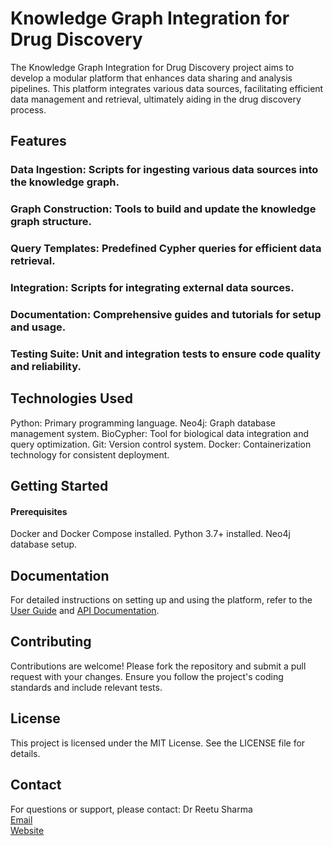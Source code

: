 # Knowledge Graph Integration for Drug Discovery

The Knowledge Graph Integration for Drug Discovery project aims to develop a modular platform that enhances data sharing and analysis pipelines. This platform integrates various data sources, facilitating efficient data management and retrieval, ultimately aiding in the drug discovery process.

## Features
### Data Ingestion: Scripts for ingesting various data sources into the knowledge graph.
### Graph Construction: Tools to build and update the knowledge graph structure.
### Query Templates: Predefined Cypher queries for efficient data retrieval.
### Integration: Scripts for integrating external data sources.
### Documentation: Comprehensive guides and tutorials for setup and usage.
### Testing Suite: Unit and integration tests to ensure code quality and reliability.

## Technologies Used
Python: Primary programming language.
Neo4j: Graph database management system.
BioCypher: Tool for biological data integration and query optimization.
Git: Version control system.
Docker: Containerization technology for consistent deployment.

## Getting Started
#### Prerequisites
Docker and Docker Compose installed.
Python 3.7+ installed.
Neo4j database setup.

## Documentation
For detailed instructions on setting up and using the platform, refer to the [User Guide](docs/user_guide.md) and [API Documentation](docs/api_documentation.md).

## Contributing
Contributions are welcome! Please fork the repository and submit a pull request with your changes. Ensure you follow the project's coding standards and include relevant tests.

## License
This project is licensed under the MIT License. See the LICENSE file for details.

## Contact
For questions or support, please contact:
Dr Reetu Sharma  
[Email](mailto:sharmar@aspire10x.com)  
[Website](https://aspire10x.com/)  
